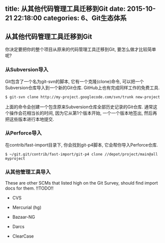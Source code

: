 title: 从其他代码管理工具迁移到Git
date: 2015-10-21 22:18:00
categories: 6、Git生态体系
---
## 从其他代码管理工具迁移到Git ##

你决定要把你的整个项目从原来的代码管理工具迁移到Git, 要怎么做才比较简单呢?

### 从Subversion导入 ###

Git包含了一个名为git-svn的脚本, 它有一个克隆(clone)命令, 可以把一个Subversion仓库导入到一个新的Git仓库. GitHub上也有完成同样工作的免费工具.

	$ git-svn clone http://my-project.googlecode.com/svn/trunk new-project

上面的命令会创建一个包含原来Subversion仓库全部历史记录的Git仓库. 通常这个操作会花相当长的时间, 因为它从第1个版本开始, 一个一个版本地签出, 然后再把这些版本进行本地提交.

### 从Perforce导入

在contrib/fast-import目录下, 你会找到git-p4脚本, 它会帮你导入Perforce仓库.

	$ ~/git.git/contrib/fast-import/git-p4 clone //depot/project/main@all myproject


### 从其他管理工具导入 ###

These are other SCMs that listed high on the Git Survey, should find import
docs for them.  !!TODO!!

* CVS
* Mercurial (hg)

* Bazaar-NG
* Darcs
* ClearCase

